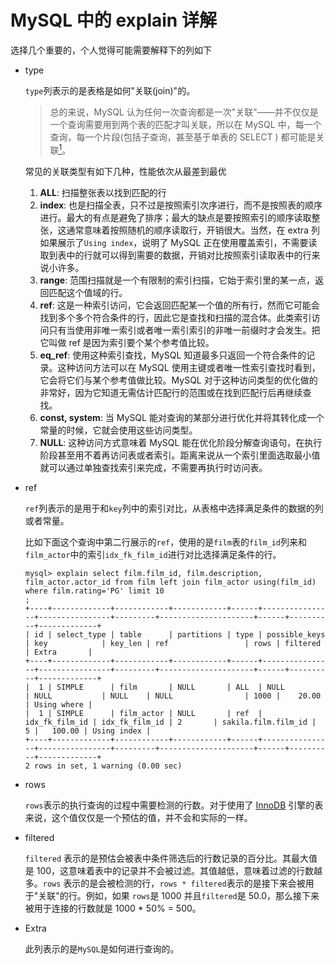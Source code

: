 # MySQL 中的 explain 详解



选择几个重要的，个人觉得可能需要解释下的列如下

- type

  `type`列表示的是表格是如何"关联(join)"的。

  > 总的来说，MySQL 认为任何一次查询都是一次"关联"——并不仅仅是一个查询需要用到两个表的匹配才叫关联，所以在 MySQL 中，每一个查询，每一个片段(包括子查询，甚至基于单表的 SELECT ) 都可能是关联[<sup>1</sup>](#refer-anchor-1)。

  常见的关联类型有如下几种，性能依次从最差到最优

  1. **ALL**: 扫描整张表以找到匹配的行
  2. **index**: 也是扫描全表，只不过是按照索引次序进行，而不是按照表的顺序进行。最大的有点是避免了排序；最大的缺点是要按照索引的顺序读取整张，这通常意味着按照随机的顺序读取行，开销很大。当然，在 extra 列如果展示了`Using index`，说明了 MySQL 正在使用覆盖索引，不需要读取到表中的行就可以得到需要的数据，开销对比按照索引读取表中的行来说小许多。
  3. **range**: 范围扫描就是一个有限制的索引扫描，它始于索引里的某一点，返回匹配这个值域的行。
  4. **ref**: 这是一种索引访问，它会返回匹配某一个值的所有行，然而它可能会找到多个多个符合条件的行，因此它是查找和扫描的混合体。此类索引访问只有当使用非唯一索引或者唯一索引索引的非唯一前缀时才会发生。把它叫做 ref 是因为索引要个某个参考值比较。
  5. **eq_ref**: 使用这种索引查找，MySQL 知道最多只返回一个符合条件的记录。这种访问方法可以在 MySQL 使用主键或者唯一性索引查找时看到，它会将它们与某个参考值做比较。MySQL 对于这种访问类型的优化做的非常好，因为它知道无需估计匹配行的范围或在找到匹配行后再继续查找。
  6. **const, system**: 当 MySQL 能对查询的某部分进行优化并将其转化成一个常量的时候，它就会使用这些访问类型。
  7. **NULL**: 这种访问方式意味着 MySQL 能在优化阶段分解查询语句，在执行阶段甚至用不着再访问表或者索引。距离来说从一个索引里面选取最小值就可以通过单独查找索引来完成，不需要再执行时访问表。

- ref

  `ref`列表示的是用于和`key`列中的索引对比，从表格中选择满足条件的数据的列或者常量。

  比如下面这个查询中第二行展示的`ref`，使用的是`film`表的`film_id`列来和`film_actor`中的索引`idx_fk_film_id`进行对比选择满足条件的行。

  ```
  mysql> explain select film.film_id, film.description, film_actor.actor_id from film left join film_actor using(film_id) where film.rating='PG' limit 10
  ;
  +----+-------------+------------+------------+------+----------------+----------------+---------+---------------------+------+----------+-------------+
  | id | select_type | table      | partitions | type | possible_keys  | key            | key_len | ref                 | rows | filtered | Extra       |
  +----+-------------+------------+------------+------+----------------+----------------+---------+---------------------+------+----------+-------------+
  |  1 | SIMPLE      | film       | NULL       | ALL  | NULL           | NULL           | NULL    | NULL                | 1000 |    20.00 | Using where |
  |  1 | SIMPLE      | film_actor | NULL       | ref  | idx_fk_film_id | idx_fk_film_id | 2       | sakila.film.film_id |    5 |   100.00 | Using index |
  +----+-------------+------------+------------+------+----------------+----------------+---------+---------------------+------+----------+-------------+
  2 rows in set, 1 warning (0.00 sec)
  ```

- rows

  `rows`表示的执行查询的过程中需要检测的行数。对于使用了 [InnoDB](https://dev.mysql.com/doc/refman/8.0/en/innodb-storage-engine.html) 引擎的表来说，这个值仅仅是一个预估的值，并不会和实际的一样。

- filtered

  `filtered` 表示的是预估会被表中条件筛选后的行数记录的百分比。其最大值是 100，这意味着表中的记录并不会被过滤。其值越低，意味着过滤的行数越多。`rows` 表示的是会被检测的行，`rows * filtered`表示的是接下来会被用于"关联"的行。例如，如果 `rows`是 1000 并且`filtered`是 50.0，那么接下来被用于连接的行数就是 1000 * 50% = 500。

- Extra

  此列表示的是`MySQL`是如何进行查询的。

